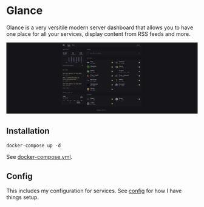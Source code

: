 # Glance

Glance is a very versitile modern server dashboard that allows you to have one place for all your services, display content from RSS feeds and more.

![Glance Interface](./image.png)

## Installation

```
docker-compose up -d
```

See [docker-compose.yml](./docker-compose.yml).

## Config

This includes my configuration for services. See [config](./config) for how I have things setup.

